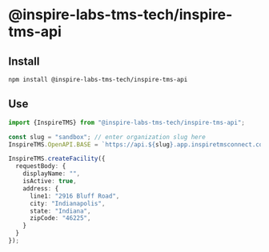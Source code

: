 # @inspire-labs-tms-tech/inspire-tms-api

## Install

```shell
npm install @inspire-labs-tms-tech/inspire-tms-api
```

## Use

```typescript
import {InspireTMS} from "@inspire-labs-tms-tech/inspire-tms-api";

const slug = "sandbox"; // enter organization slug here
InspireTMS.OpenAPI.BASE = `https://api.${slug}.app.inspiretmsconnect.com`;

InspireTMS.createFacility({
  requestBody: {
    displayName: "",
    isActive: true,
    address: {
      line1: "2916 Bluff Road",
      city: "Indianapolis",
      state: "Indiana",
      zipCode: "46225",
    }
  }
});
```
